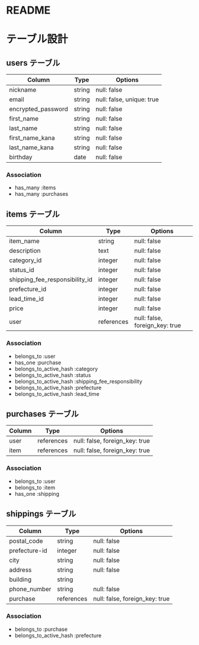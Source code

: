 # README

# テーブル設計

## users テーブル
| Column             | Type    | Options                   |
| ------------------ | ------- | ------------------------- |
| nickname           | string  | null: false               |
| email              | string  | null: false, unique: true |
| encrypted_password | string  | null: false               |
| first_name         | string  | null: false               |
| last_name          | string  | null: false               |
| first_name_kana    | string  | null: false               |
| last_name_kana     | string  | null: false               |
| birthday           | date    | null: false               |
### Association
- has_many :items
- has_many :purchases

## items テーブル
| Column                         | Type      | Options                        | 
| ------------------------------ | --------- | ------------------------------ |
| item_name                      | string    | null: false                    |
| description                    | text      | null: false                    |
| category_id                    | integer   | null: false                    |
| status_id                      | integer   | null: false                    |
| shipping_fee_responsibility_id | integer   | null: false                    |
| prefecture_id                  | integer   | null: false                    |
| lead_time_id                   | integer   | null: false                    |
| price                          | integer   | null: false                    |
| user                           | references| null: false, foreign_key: true |
### Association
- belongs_to :user
- has_one :purchase
- belongs_to_active_hash :category
- belongs_to_active_hash :status
- belongs_to_active_hash :shipping_fee_responsibility
- belongs_to_active_hash :prefecture
- belongs_to_active_hash :lead_time

## purchases テーブル
| Column | Type       | Options                        |
| ------ | ---------- | ------------------------------ |
| user   | references | null: false, foreign_key: true |
| item   | references | null: false, foreign_key: true |
### Association
- belongs_to :user
- belongs_to :item
- has_one :shipping

## shippings テーブル
| Column        | Type       | Options                        |
| ------------- | ---------- | ------------------------------ |
| postal_code   | string     | null: false                    |
| prefecture-id | integer    | null: false                    |
| city          | string     | null: false                    |
| address       | string     | null: false                    |
| building      | string     |                                |
| phone_number  | string     | null: false                    |
| purchase      | references | null: false, foreign_key: true |
### Association
- belongs_to :purchase
- belongs_to_active_hash :prefecture
